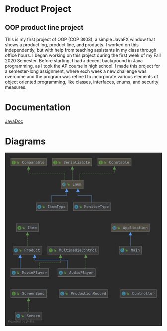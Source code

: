 # Product Project
## OOP product line project

This is my first project of OOP (COP 3003), a simple JavaFX window that shows a product log, product line, and products.
I worked on this independently, but with help from teaching assistants in my class through office hours.
I began working on this project during the first week of my Fall 2020 Semester. Before starting, I had a decent background in Java programming, as I took the AP course in high school.
I made this project for a semester-long assignment, where each week a new challenge was overcome and the program was refined to incorporate various elements of object oriented programming, like classes, interfaces, enums, and security measures.

# Documentation
[JavaDoc](https://tkessell.github.io/productProject/docs/package-summary.html)

# Diagrams
![Alt text](https://github.com/TKessell/productProject/blob/master/Demo.png)

